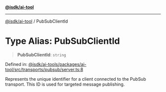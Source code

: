 [**@isdk/ai-tool**](../README.md)

***

[@isdk/ai-tool](../globals.md) / PubSubClientId

# Type Alias: PubSubClientId

> **PubSubClientId**: `string`

Defined in: [@isdk/ai-tools/packages/ai-tool/src/transports/pubsub/server.ts:8](https://github.com/isdk/ai-tool.js/blob/4ebf370aaec9c78535cb40ffc19656d7bddcb145/src/transports/pubsub/server.ts#L8)

Represents the unique identifier for a client connected to the PubSub transport.
This ID is used for targeted message publishing.
